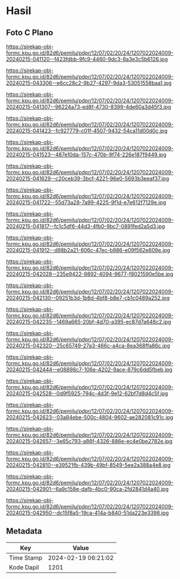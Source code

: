 # Hasil

## Foto C Plano

https://sirekap-obj-formc.kpu.go.id/82d6/pemilu/pdpr/12/07/02/20/24/1207022024009-20240215-041120--f423fdbb-9fc9-4460-9dc3-8a3e3c5b6126.jpg

https://sirekap-obj-formc.kpu.go.id/82d6/pemilu/pdpr/12/07/02/20/24/1207022024009-20240215-043306--e6cc28c2-9b27-4297-9da3-53051558baa1.jpg

https://sirekap-obj-formc.kpu.go.id/82d6/pemilu/pdpr/12/07/02/20/24/1207022024009-20240215-041307--96224a73-ed8f-4730-8399-4de60a3d45f3.jpg

https://sirekap-obj-formc.kpu.go.id/82d6/pemilu/pdpr/12/07/02/20/24/1207022024009-20240215-041423--fc927779-c01f-4507-9432-54ca11d00d0c.jpg

https://sirekap-obj-formc.kpu.go.id/82d6/pemilu/pdpr/12/07/02/20/24/1207022024009-20240215-041523--487e10da-157c-470b-9f74-226e187f9449.jpg

https://sirekap-obj-formc.kpu.go.id/82d6/pemilu/pdpr/12/07/02/20/24/1207022024009-20240215-041629--c20ceb39-3bcf-4221-96e0-5693b3eeaf37.jpg

https://sirekap-obj-formc.kpu.go.id/82d6/pemilu/pdpr/12/07/02/20/24/1207022024009-20240215-041722--55d73a28-7a99-4225-9f1d-e7e612f7129e.jpg

https://sirekap-obj-formc.kpu.go.id/82d6/pemilu/pdpr/12/07/02/20/24/1207022024009-20240215-041817--fc1c5df6-44d3-4fb0-9bc7-0891fed2a5d3.jpg

https://sirekap-obj-formc.kpu.go.id/82d6/pemilu/pdpr/12/07/02/20/24/1207022024009-20240215-041912--d98b2a21-606c-47ec-b986-e09f562e609e.jpg

https://sirekap-obj-formc.kpu.go.id/82d6/pemilu/pdpr/12/07/02/20/24/1207022024009-20240215-042028--235e9422-9892-4094-9677-f8021590e5be.jpg

https://sirekap-obj-formc.kpu.go.id/82d6/pemilu/pdpr/12/07/02/20/24/1207022024009-20240215-042130--09251b3d-1b8d-4bf8-b8e7-cb1c0489a252.jpg

https://sirekap-obj-formc.kpu.go.id/82d6/pemilu/pdpr/12/07/02/20/24/1207022024009-20240215-042235--1469a665-20bf-4d70-a395-ec87d7a648c2.jpg

https://sirekap-obj-formc.kpu.go.id/82d6/pemilu/pdpr/12/07/02/20/24/1207022024009-20240215-042320--25c65749-27a3-466c-a4ca-8ea368ffa86c.jpg

https://sirekap-obj-formc.kpu.go.id/82d6/pemilu/pdpr/12/07/02/20/24/1207022024009-20240215-042444--e08898c7-106e-4202-9ace-879c6dd5fbeb.jpg

https://sirekap-obj-formc.kpu.go.id/82d6/pemilu/pdpr/12/07/02/20/24/1207022024009-20240215-042528--0d9f5925-794c-4d3f-9e12-62bf7d8d4c5f.jpg

https://sirekap-obj-formc.kpu.go.id/82d6/pemilu/pdpr/12/07/02/20/24/1207022024009-20240215-042623--03a84ebe-500c-4804-9602-ae282081c91c.jpg

https://sirekap-obj-formc.kpu.go.id/82d6/pemilu/pdpr/12/07/02/20/24/1207022024009-20240215-042657--3e65c793-a86f-4326-886e-ec4e0be2782e.jpg

https://sirekap-obj-formc.kpu.go.id/82d6/pemilu/pdpr/12/07/02/20/24/1207022024009-20240215-042810--e39521fb-439b-49bf-8549-5ee2a388a4e8.jpg

https://sirekap-obj-formc.kpu.go.id/82d6/pemilu/pdpr/12/07/02/20/24/1207022024009-20240215-042901--6a9c158e-dafb-4bc0-90ca-2fd2841d4a40.jpg

https://sirekap-obj-formc.kpu.go.id/82d6/pemilu/pdpr/12/07/02/20/24/1207022024009-20240215-042950--dc15f8a5-19ca-414a-b840-51da223e3398.jpg


## Metadata

| Key        | Value               |
| ---------- | ------------------- |
| Time Stamp | 2024-02-19 06:21:02 |
| Kode Dapil | 1201                |



